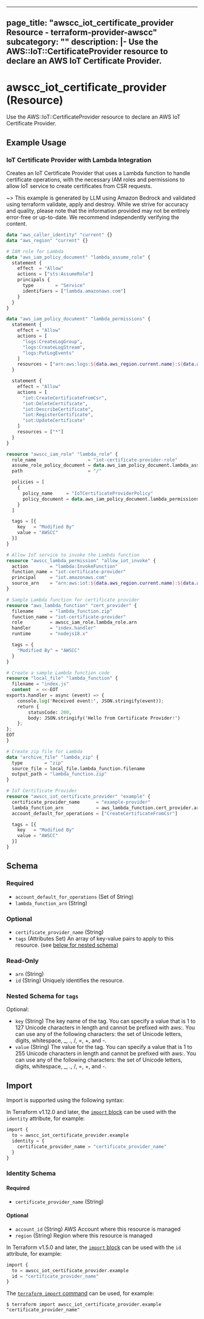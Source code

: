 
---
page_title: "awscc_iot_certificate_provider Resource - terraform-provider-awscc"
subcategory: ""
description: |-
  Use the AWS::IoT::CertificateProvider resource to declare an AWS IoT Certificate Provider.
---

# awscc_iot_certificate_provider (Resource)

Use the AWS::IoT::CertificateProvider resource to declare an AWS IoT Certificate Provider.

## Example Usage

### IoT Certificate Provider with Lambda Integration

Creates an IoT Certificate Provider that uses a Lambda function to handle certificate operations, with the necessary IAM roles and permissions to allow IoT service to create certificates from CSR requests.

~> This example is generated by LLM using Amazon Bedrock and validated using terraform validate, apply and destroy. While we strive for accuracy and quality, please note that the information provided may not be entirely error-free or up-to-date. We recommend independently verifying the content.

```terraform
data "aws_caller_identity" "current" {}
data "aws_region" "current" {}

# IAM role for Lambda
data "aws_iam_policy_document" "lambda_assume_role" {
  statement {
    effect  = "Allow"
    actions = ["sts:AssumeRole"]
    principals {
      type        = "Service"
      identifiers = ["lambda.amazonaws.com"]
    }
  }
}

data "aws_iam_policy_document" "lambda_permissions" {
  statement {
    effect = "Allow"
    actions = [
      "logs:CreateLogGroup",
      "logs:CreateLogStream",
      "logs:PutLogEvents"
    ]
    resources = ["arn:aws:logs:${data.aws_region.current.name}:${data.aws_caller_identity.current.account_id}:log-group:/aws/lambda/*"]
  }

  statement {
    effect = "Allow"
    actions = [
      "iot:CreateCertificateFromCsr",
      "iot:DeleteCertificate",
      "iot:DescribeCertificate",
      "iot:RegisterCertificate",
      "iot:UpdateCertificate"
    ]
    resources = ["*"]
  }
}

resource "awscc_iam_role" "lambda_role" {
  role_name                   = "iot-certificate-provider-role"
  assume_role_policy_document = data.aws_iam_policy_document.lambda_assume_role.json
  path                        = "/"

  policies = [
    {
      policy_name     = "IoTCertificateProviderPolicy"
      policy_document = data.aws_iam_policy_document.lambda_permissions.json
    }
  ]

  tags = [{
    key   = "Modified By"
    value = "AWSCC"
  }]
}

# Allow IoT service to invoke the Lambda function
resource "awscc_lambda_permission" "allow_iot_invoke" {
  action        = "lambda:InvokeFunction"
  function_name = "iot-certificate-provider"
  principal     = "iot.amazonaws.com"
  source_arn    = "arn:aws:iot:${data.aws_region.current.name}:${data.aws_caller_identity.current.account_id}:*"
}

# Sample Lambda function for certificate provider
resource "aws_lambda_function" "cert_provider" {
  filename      = "lambda_function.zip"
  function_name = "iot-certificate-provider"
  role          = awscc_iam_role.lambda_role.arn
  handler       = "index.handler"
  runtime       = "nodejs18.x"

  tags = {
    "Modified By" = "AWSCC"
  }
}

# Create a sample Lambda function code
resource "local_file" "lambda_function" {
  filename = "index.js"
  content  = <<-EOT
exports.handler = async (event) => {
    console.log('Received event:', JSON.stringify(event));
    return {
        statusCode: 200,
        body: JSON.stringify('Hello from Certificate Provider!')
    };
};
EOT
}

# Create zip file for Lambda
data "archive_file" "lambda_zip" {
  type        = "zip"
  source_file = local_file.lambda_function.filename
  output_path = "lambda_function.zip"
}

# IoT Certificate Provider
resource "awscc_iot_certificate_provider" "example" {
  certificate_provider_name      = "example-provider"
  lambda_function_arn            = aws_lambda_function.cert_provider.arn
  account_default_for_operations = ["CreateCertificateFromCsr"]

  tags = [{
    key   = "Modified By"
    value = "AWSCC"
  }]
}
```

<!-- schema generated by tfplugindocs -->
## Schema

### Required

- `account_default_for_operations` (Set of String)
- `lambda_function_arn` (String)

### Optional

- `certificate_provider_name` (String)
- `tags` (Attributes Set) An array of key-value pairs to apply to this resource. (see [below for nested schema](#nestedatt--tags))

### Read-Only

- `arn` (String)
- `id` (String) Uniquely identifies the resource.

<a id="nestedatt--tags"></a>
### Nested Schema for `tags`

Optional:

- `key` (String) The key name of the tag. You can specify a value that is 1 to 127 Unicode characters in length and cannot be prefixed with aws:. You can use any of the following characters: the set of Unicode letters, digits, whitespace, _, ., /, =, +, and -.
- `value` (String) The value for the tag. You can specify a value that is 1 to 255 Unicode characters in length and cannot be prefixed with aws:. You can use any of the following characters: the set of Unicode letters, digits, whitespace, _, ., /, =, +, and -.

## Import

Import is supported using the following syntax:

In Terraform v1.12.0 and later, the [`import` block](https://developer.hashicorp.com/terraform/language/import) can be used with the `identity` attribute, for example:

```terraform
import {
  to = awscc_iot_certificate_provider.example
  identity = {
    certificate_provider_name = "certificate_provider_name"
  }
}
```

<!-- schema generated by tfplugindocs -->
### Identity Schema

#### Required

- `certificate_provider_name` (String)

#### Optional

- `account_id` (String) AWS Account where this resource is managed
- `region` (String) Region where this resource is managed

In Terraform v1.5.0 and later, the [`import` block](https://developer.hashicorp.com/terraform/language/import) can be used with the `id` attribute, for example:

```terraform
import {
  to = awscc_iot_certificate_provider.example
  id = "certificate_provider_name"
}
```

The [`terraform import` command](https://developer.hashicorp.com/terraform/cli/commands/import) can be used, for example:

```shell
$ terraform import awscc_iot_certificate_provider.example "certificate_provider_name"
```
